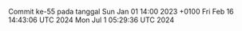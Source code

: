 Commit ke-55 pada tanggal Sun Jan 01 14:00 2023 +0100
Fri Feb 16 14:43:06 UTC 2024
Mon Jul  1 05:29:36 UTC 2024
